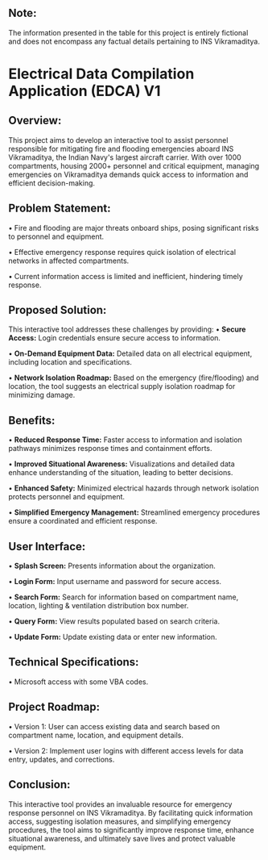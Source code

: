 ## Note:
The information presented in the table for this project is entirely fictional and does not encompass any factual details pertaining to INS Vikramaditya.
# Electrical Data Compilation Application (EDCA) V1
## Overview:
This project aims to develop an interactive tool to assist personnel responsible for mitigating fire and flooding emergencies aboard INS Vikramaditya, the Indian Navy's largest aircraft carrier. With over 1000 compartments, housing 2000+ personnel and critical equipment, managing emergencies on Vikramaditya demands quick access to information and efficient decision-making.
## Problem Statement:
•	Fire and flooding are major threats onboard ships, posing significant risks to personnel and equipment.

•	Effective emergency response requires quick isolation of electrical networks in affected compartments.

•	Current information access is limited and inefficient, hindering timely response.

## Proposed Solution:

This interactive tool addresses these challenges by providing:
•	**Secure Access:** Login credentials ensure secure access to information.

•	**On-Demand Equipment Data:** Detailed data on all electrical equipment, including location and specifications.

•	**Network Isolation Roadmap:** Based on the emergency (fire/flooding) and location, the tool suggests an electrical supply isolation roadmap for minimizing damage.


## Benefits:
•	**Reduced Response Time:** Faster access to information and isolation pathways minimizes response times and containment efforts.

•	**Improved Situational Awareness:** Visualizations and detailed data enhance understanding of the situation, leading to better decisions.

•	**Enhanced Safety:** Minimized electrical hazards through network isolation protects personnel and equipment.

•	**Simplified Emergency Management:** Streamlined emergency procedures ensure a coordinated and efficient response.


## User Interface:

•	**Splash Screen:** Presents information about the organization.

•	**Login Form:** Input username and password for secure access.

•	**Search Form:** Search for information based on compartment name, location, lighting & ventilation distribution box number.

•	**Query Form:** View results populated based on search criteria.

•	**Update Form:** Update existing data or enter new information.


## Technical Specifications:

•	Microsoft access with some VBA codes.

## Project Roadmap:

•	Version 1: User can access existing data and search based on compartment name, location, and equipment details.

•	Version 2: Implement user logins with different access levels for data entry, updates, and corrections.


## Conclusion:

This interactive tool provides an invaluable resource for emergency response personnel on INS Vikramaditya. By facilitating quick information access, suggesting isolation measures, and simplifying emergency procedures, the tool aims to significantly improve response time, enhance situational awareness, and ultimately save lives and protect valuable equipment.
